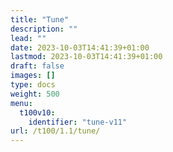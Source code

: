 ```yaml
---
title: "Tune"
description: ""
lead: ""
date: 2023-10-03T14:41:39+01:00
lastmod: 2023-10-03T14:41:39+01:00
draft: false
images: []
type: docs
weight: 500
menu:
  t100v10:
    identifier: "tune-v11"
url: /t100/1.1/tune/
---
```

